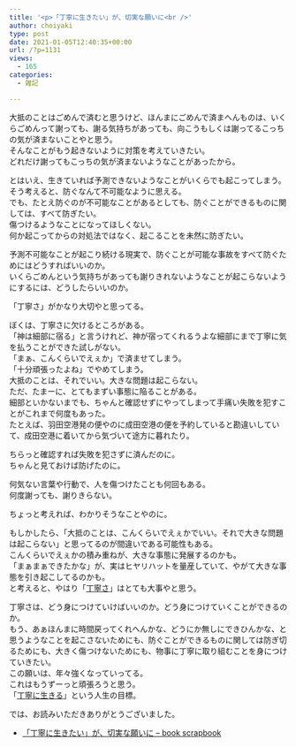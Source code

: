 ```yaml
---
title: '<p>「丁寧に生きたい」が、切実な願いに<br />'
author: choiyaki
type: post
date: 2021-01-05T12:40:35+00:00
url: /?p=1131
views:
  - 165
categories:
  - 雑記

---
```

大抵のことはごめんで済むと思うけど、ほんまにごめんで済まへんものは、いくらごめんって謝っても、謝る気持ちがあっても、向こうもしくは謝ってるこっちの気が済まないことやと思う。  
そんなことがもう起きないように対策を考えていきたい。  
どれだけ謝ってもこっちの気が済まないようなことがあったから。

とはいえ、生きていれば予測できないようなことがいくらでも起こってしまう。  
そう考えると、防ぐなんて不可能なように思える。  
でも、たとえ防ぐのが不可能なことがあるとしても、防ぐことができるものに関しては、すべて防ぎたい。  
傷つけるようなことになってほしくない。  
何か起こってからの対処法ではなく、起こることを未然に防ぎたい。

予測不可能なことが起こり続ける現実で、防ぐことが可能な事故をすべて防ぐためにはどうすればいいのか。  
いくらごめんという気持ちがあっても謝りきれないようなことが起こらないようにするには、どうしたらいいのか。

「丁寧さ」がかなり大切やと思ってる。

ぼくは、丁寧さに欠けるところがある。  
「神は細部に宿る」と言うけれど、神が宿ってくれるうよな細部にまで丁寧に気を払うことができた試しがない。  
「まぁ、こんくらいでえぇか」で済ませてしまう。  
「十分頑張ったよね」でやめてしまう。  
大抵のことは、それでいい。大きな問題は起こらない。  
ただ、たまーに、とてもまずい事態に陥ることがある。  
細部といかないまでも、ちゃんと確認せずにやってしまって手痛い失敗を犯すことがこれまで何度もあった。  
たとえば、羽田空港発の便やのに成田空港の便を予約していると勘違いしていて、成田空港に着いてから気づいて途方に暮れたり。

ちらっと確認すれば失敗を犯さずに済んだのに。  
ちゃんと見ておけば防げたのに。

何気ない言葉や行動で、人を傷つけたことも何回もある。  
何度謝っても、謝りきらない。

ちょっと考えれば、わかりそうなことやのに。

もしかしたら、「大抵のことは、こんくらいでえぇかでいい。それで大きな問題は起こらない」と思ってるのが間違いである可能性もある。  
こんくらいでえぇかの積み重ねが、大きな事態に発展するのかも。  
「まぁまぁできたかな」が、実はヒヤリハットを量産していて、やがて大きな事態を引き起こしてるのかも。  
と考えると、やはり「[丁寧さ][1]」はとても大事やと思う。

丁寧さは、どう身につけていけばいいのか。どう身につけていくことができるのか。  
もう、あぁほんまに時間戻ってくれへんかな、どうにか無しにできひんかな、と思うようなことを起こさないためにも、防ぐことができるものに関しては防ぎ切るためにも、大きく傷つけないためにも、物事に丁寧に取り組むことを身につけていきたい。  
この願いは、年々強くなっていってる。  
これはもうずーっと頑張ろうと思う。  
「[丁寧に生きる][2]」という人生の目標。

では、お読みいただきありがとうございました。

  * [「丁寧に生きたい」が、切実な願いに &#8211; book scrapbook][3]

 [1]: https://scrapbox.io/choiyaki-hondana/%E4%B8%81%E5%AF%A7%E3%81%95
 [2]: https://scrapbox.io/choiyaki-hondana/%E4%B8%81%E5%AF%A7%E3%81%AB%E7%94%9F%E3%81%8D%E3%82%8B
 [3]: https://scrapbox.io/choiyaki-hondana/%E3%80%8C%E4%B8%81%E5%AF%A7%E3%81%AB%E7%94%9F%E3%81%8D%E3%81%9F%E3%81%84%E3%80%8D%E3%81%8C%E3%80%81%E5%88%87%E5%AE%9F%E3%81%AA%E9%A1%98%E3%81%84%E3%81%AB